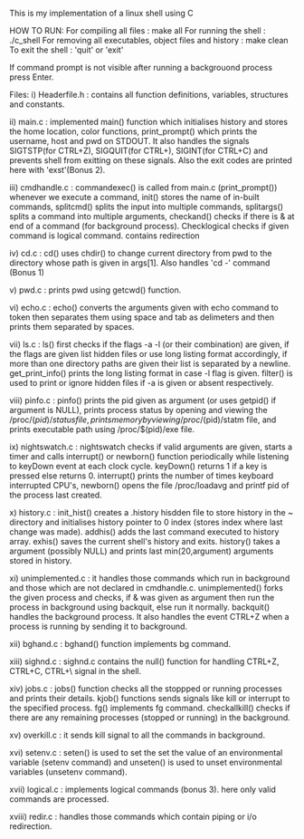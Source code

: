 This is my implementation of a linux shell using C

HOW TO RUN:
For compiling all files : make all
For running the shell : ./c_shell
For removing all executables, object files and history : make clean
To exit the shell : 'quit' or 'exit'

If command prompt is not visible after running a backgrouond process press Enter.

Files:
i) Headerfile.h : contains all function definitions, variables, structures and constants.

ii) main.c : implemented main() function which initialises history and stores the home location, color functions, print_prompt() which prints the username, host and pwd on STDOUT. It also handles the signals SIGTSTP(for CTRL+Z), SIGQUIT(for CTRL+\), SIGINT(for CTRL+C) and prevents shell from exitting on these signals. Also the exit codes are printed here with 'exst'(Bonus 2).

iii) cmdhandle.c : commandexec() is called from main.c (print_prompt()) whenever we execute a command, init() stores the name of in-built commands, splitcmd() splits the input into multiple commands, splitargs() splits a command into multiple arguments, checkand() checks if there is & at end of a command (for background process). Checklogical checks if given command is logical command.  contains redirection 

iv) cd.c : cd() uses chdir() to change current directory from pwd to the directory whose path is given in args[1]. Also handles 'cd -' command (Bonus 1)

v) pwd.c : prints pwd using getcwd() function.

vi) echo.c : echo() converts the arguments given with echo command to token then separates them using space and tab as delimeters and then prints them separated by spaces.

vii) ls.c : ls() first checks if the flags -a -l (or their combination) are given, if the flags are given list hidden files or use long listing format accordingly, if more than one directory paths are given their list is separated by a newline. get_print_info() prints the long listing format in case -l flag is given. filter() is used to print or ignore hidden files if -a is given or absent respectively.

viii) pinfo.c : pinfo() prints the pid given as argument (or uses getpid() if argument is NULL), prints process status by opening and viewing the /proc/$(pid)/status file, prints memory by viewing /proc/$(pid)/statm file, and prints executable path using /proc/$(pid)/exe file.

ix) nightswatch.c : nightswatch checks if valid arguments are given, starts a timer and calls interrupt() or newborn() function periodically while listening to keyDown event at each clock cycle. keyDown() returns 1 if a key is pressed else returns 0. interrupt() prints the number of times keyboard interrupted CPU's, newborn() opens the file /proc/loadavg and printf pid of the process last created.

x) history.c : init_hist() creates a .history hisdden file to store history in the ~ directory and initialises history pointer to 0 index (stores index where last change was made). addhis() adds the last command executed to history array. exhis() saves the current shell's history and exits. history() takes a argument (possibly NULL) and prints last min(20,argument) arguments stored in history.

xi) unimplemented.c : it handles those commands which run in background and those which are not declared in cmdhandle.c. unimplemented() forks the given process and checks, if & was given as argument then run the process in background using backquit, else run it normally. backquit() handles the background process.
It also handles the event CTRL+Z when a process is running by sending it to background.

xii) bghand.c : bghand() function implements bg command.

xiii) sighnd.c : sighnd.c contains the null() function for handling CTRL+Z, CTRL+C, CTRL+\ signal in the shell.

xiv) jobs.c : jobs() function checks all the stoppped or running processes and prints their details. kjob() functions sends signals like kill or interrupt to the specified process. fg() implements fg command. checkallkill() checks if there are any remaining processes (stopped or running) in the background.

xv) overkill.c : it sends kill signal to all the commands in background.

xvi) setenv.c : seten() is used to set the set the value of an environmental variable (setenv command) and unseten() is used to unset environmental variables (unsetenv command).

xvii) logical.c : implements logical commands (bonus 3). here only valid commands are processed.

xviii) redir.c : handles those commands which contain piping or i/o redirection.

